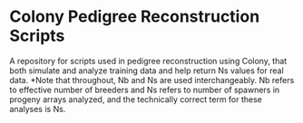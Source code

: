 # Colony Pedigree Reconstruction Scripts

A repository for scripts used in pedigree reconstruction using Colony, that both simulate and analyze training data and help return Ns values for real data.
 *Note that throughout, Nb and Ns are used interchangeably. Nb refers to effective number of breeders and Ns refers to number of spawners in progeny arrays analyzed, and the technically correct term for these analyses is Ns. 
